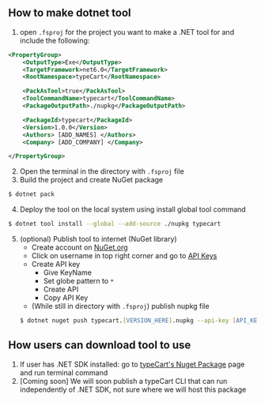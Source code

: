 ## How to make dotnet tool
1. open `.fsproj` for the project you want to make a .NET tool for and include the following:
```xml
<PropertyGroup>
    <OutputType>Exe</OutputType>
    <TargetFramework>net6.0</TargetFramework>
    <RootNamespace>typeCart</RootNamespace>

    <PackAsTool>true</PackAsTool>
    <ToolCommandName>typecart</ToolCommandName>
    <PackageOutputPath>./nupkg</PackageOutputPath>

    <PackageId>typecart</PackageId>
    <Version>1.0.0</Version>
    <Authors> [ADD_NAMES] </Authors>
    <Company> [ADD_COMPANY] </Company>

</PropertyGroup>
```
2. Open the terminal in the directory with `.fsproj` file
3. Build the project and create NuGet package
```zsh
$ dotnet pack
```
4. Deploy the tool on the local system using install global tool command
```zsh
$ dotnet tool install --global --add-source ./nupkg typecart
```
5. (optional) Publish tool to internet (NuGet library)
    - Create account on [NuGet.org](https://www.nuget.org/)
    - Click on username in top right corner and go to [API Keys](https://www.nuget.org/account/apikeys)
    - Create API key
        * Give KeyName
        * Set globe pattern to `*`
        * Create API
        * Copy API Key
    - (While still in directory with `.fsproj`) publish nupkg file
    ```zsh
    $ dotnet nuget push typecart.[VERSION_HERE].nupkg --api-key [API_KEY_HERE] --source https://api.nuget.org/v3/index.json
    ```
## How users can download tool to use
1. If user has .NET SDK installed: go to [typeCart's Nuget Package](https://www.nuget.org/packages/typecart) page and run terminal command
2. [Coming soon] We will soon publish a typeCart CLI that can run independently of .NET SDK, not sure where we will host this package